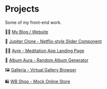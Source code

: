 # Projects
Some of my front-end work.

👨‍💻 <a href="https://www.kristjanvingel.com" target="_blank">My Blog / Website</a>

🍿 <a href="https://github.com/kristjanv001/jupiter-clone" target="_blank"> Jupiter Clone - Netflix-style Slider Component</a>

🧘‍♂️ <a href="https://www.ayre.info/" target="_blank">Ayre - Meditation App Landing Page</a>

🎸 <a href="https://www.albumaura.com/" target="_blank">Album Aura - Random Album Generator</a>

🖼️ <a href="https://github.com/kristjanv001/galleria" target="_blank">Galleria - Virtual Gallery Browser</a>

🛍️ <a href="https://github.com/kristjanv001/wb-shop" target="_blank">WB Shop - Mock Online Store</a>


 




   